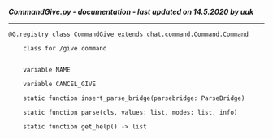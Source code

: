***CommandGive.py - documentation - last updated on 14.5.2020 by uuk***
___

    @G.registry class CommandGive extends chat.command.Command.Command
        
        class for /give command


        variable NAME

        variable CANCEL_GIVE

        static function insert_parse_bridge(parsebridge: ParseBridge)

        static function parse(cls, values: list, modes: list, info)

        static function get_help() -> list